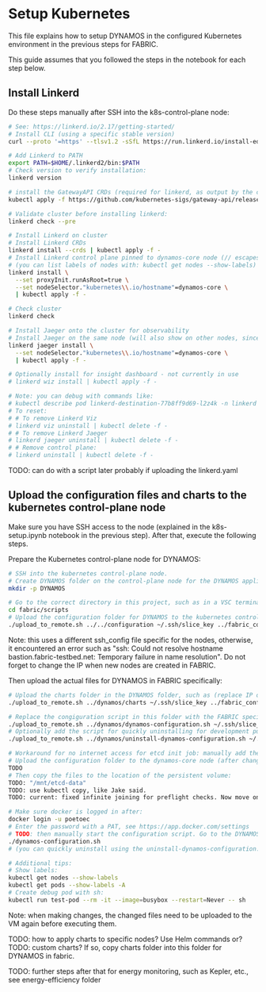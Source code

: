 # Setup Kubernetes
This file explains how to setup DYNAMOS in the configured Kubernetes environment in the previous steps for FABRIC.

This guide assumes that you followed the steps in the notebook for each step below.


## Install Linkerd
Do these steps manually after SSH into the k8s-control-plane node:
```sh
# See: https://linkerd.io/2.17/getting-started/
# Install CLI (using a specific stable version)
curl --proto '=https' --tlsv1.2 -sSfL https://run.linkerd.io/install-edge | LINKERD2_VERSION=edge-25.4.1 sh

# Add Linkerd to PATH
export PATH=$HOME/.linkerd2/bin:$PATH
# Check version to verify installation:
linkerd version

# install the GatewayAPI CRDs (required for linkerd, as output by the command after installing the CLI)
kubectl apply -f https://github.com/kubernetes-sigs/gateway-api/releases/download/v1.2.1/standard-install.yaml

# Validate cluster before installing linkerd:
linkerd check --pre

# Install Linkerd on cluster
# Install Linkerd CRDs
linkerd install --crds | kubectl apply -f -
# Install Linkerd control plane pinned to dynamos-core node (// escapes the .)
# (you can list labels of nodes with: kubectl get nodes --show-labels)
linkerd install \
  --set proxyInit.runAsRoot=true \
  --set nodeSelector."kubernetes\\.io/hostname"=dynamos-core \
  | kubectl apply -f -

# Check cluster
linkerd check

# Install Jaeger onto the cluster for observability
# Install Jaeger on the same node (will also show on other nodes, since it is present on every node)
linkerd jaeger install \
  --set nodeSelector."kubernetes\\.io/hostname"=dynamos-core \
  | kubectl apply -f -

# Optionally install for insight dashboard - not currently in use
# linkerd wiz install | kubectl apply -f -

# Note: you can debug with commands like:
# kubectl describe pod linkerd-destination-77b8ff9d69-l2z4k -n linkerd
# To reset:
# # To remove Linkerd Viz
# linkerd viz uninstall | kubectl delete -f -
# # To remove Linkerd Jaeger
# linkerd jaeger uninstall | kubectl delete -f -
# # Remove control plane:
# linkerd uninstall | kubectl delete -f -
```

TODO: can do with a script later probably if uploading the linkerd.yaml


## Upload the configuration files and charts to the kubernetes control-plane node
Make sure you have SSH access to the node (explained in the k8s-setup.ipynb notebook in the previous step). After that, execute the following steps.

Prepare the Kubernetes control-plane node for DYNAMOS:
```sh
# SSH into the kubernetes control-plane node.
# Create DYNAMOS folder on the control-plane node for the DYNAMOS application:
mkdir -p DYNAMOS

# Go to the correct directory in this project, such as in a VSC terminal in WSL:
cd fabric/scripts
# Upload the configuration folder for DYNAMOS to the kubernetes control-plane node, such as (replace IP of course in the ssh_config file below if necessary):
./upload_to_remote.sh ../../configuration ~/.ssh/slice_key ../fabric_config/ssh_config_upload_script ubuntu dynamos-node "~/DYNAMOS"
```
Note: this uses a different ssh_config file specific for the nodes, otherwise, it encountered an error such as "ssh: Could not resolve hostname bastion.fabric-testbed.net: Temporary failure in name resolution". Do not forget to change the IP when new nodes are created in FABRIC.

Then upload the actual files for DYNAMOS in FABRIC specifically:
```sh
# Upload the charts folder in the DYNAMOS folder, such as (replace IP of course in the ssh_config file below if necessary):
./upload_to_remote.sh ../dynamos/charts ~/.ssh/slice_key ../fabric_config/ssh_config_upload_script ubuntu dynamos-node "~/DYNAMOS"

# Replace the congiguration script in this folder with the FABRIC specific configuration script, such as (replace IP of course in the ssh_config file below if necessary):
./upload_to_remote.sh ../dynamos/dynamos-configuration.sh ~/.ssh/slice_key ../fabric_config/ssh_config_upload_script ubuntu dynamos-node "~/DYNAMOS/configuration"
# Optionally add the script for quickly uninstalling for development purposes
./upload_to_remote.sh ../dynamos/uninstall-dynamos-configuration.sh ~/.ssh/slice_key ../fabric_config/ssh_config_upload_script ubuntu dynamos-node "~/DYNAMOS/configuration"

# Workaround for no internet access for etcd init job: manually add the files in the location, see etcd-pvc.yaml:
# Upload the configuration folder to the dynamos-core node (after changing the IP in fabric/fabric_config/ssh_config_upload_script temporarily to dynamos-core IP):
TODO
# Then copy the files to the location of the persistent volume:
TODO: "/mnt/etcd-data"
TODO: use kubectl copy, like Jake said.
TODO: current: fixed infinite joining for preflight checks. Now move on to etcd-pvc test.

# Make sure docker is logged in after:
docker login -u poetoec
# Enter the password with a PAT, see https://app.docker.com/settings
# TODO: then manually start the configuration script. Go to the DYNAMOS/configuration folder and execute:
./dynamos-configuration.sh
# (you can quickly uninstall using the uninstall-dynamos-configuration.sh script)

# Additional tips:
# Show labels:
kubectl get nodes --show-labels
kubectl get pods --show-labels -A
# Create debug pod with sh:
kubectl run test-pod --rm -it --image=busybox --restart=Never -- sh

```
Note: when making changes, the changed files need to be uploaded to the VM again before executing them.

TODO: how to apply charts to specific nodes? Use Helm commands or?
TODO: custom charts? If so, copy charts folder into this folder for DYNAMOS in fabric.

TODO: further steps after that for energy monitoring, such as Kepler, etc., see energy-efficiency folder